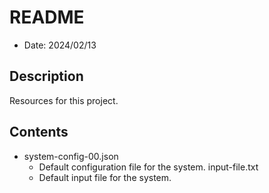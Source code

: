# README
* Date: 2024/02/13

## Description
Resources for this project.

## Contents
* system-config-00.json
    - Default configuration file for the system.
input-file.txt
    - Default input file for the system.
